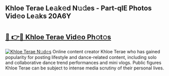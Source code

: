 ## Khloe Terae Le𝚊k𝚎d N𝚞𝚍es - Part-qIE Photos Vid𝚎o Le𝚊ks 20A6Y

# <h2><a href="http://fbfzkm8.evod.top/?m=Khloe+Terae">🔗 👉🔴 Khloe Terae Vid𝚎o Ph𝚘t𝚘s</a></h2>

[![Khloe Terae N𝚞d𝚎s](https://i.imgur.com/8V9OHl7.gif)](http://fbfzkm8.evod.top/?m=Khloe+Terae)
Online content creator Khloe Terae who has gained popularity for posting lifestyle and dance-related content, including solo and collaborative dance trend performances and mini vlogs. Public figures Khloe Terae can be subject to intense media scrutiny of their personal lives. 
